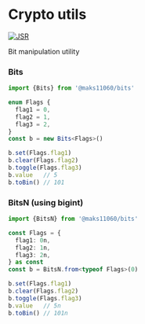 # Crypto utils

[![JSR][JSR badge]][JSR]
<!-- [![Publish workflow][Publish workflow badge]][Publish workflow] -->

[JSR]: https://jsr.io/@maks11060/bits
[JSR badge]: https://jsr.io/badges/@maks11060/bits?v=0.0.01
<!-- [Publish workflow]: https://github.com/MAKS11060/bits/actions/workflows/publish.yml
[Publish workflow badge]: https://github.com/maks11060/bits/actions/workflows/publish.yml/badge.svg -->

Bit manipulation utility


### Bits
```ts
import {Bits} from '@maks11060/bits'

enum Flags {
  flag1 = 0,
  flag2 = 1,
  flag3 = 2,
}
const b = new Bits<Flags>()

b.set(Flags.flag1)
b.clear(Flags.flag2)
b.toggle(Flags.flag3)
b.value   // 5
b.toBin() // 101
```

### BitsN (using bigint)
```ts
import {BitsN} from '@maks11060/bits'

const Flags = {
  flag1: 0n,
  flag2: 1n,
  flag3: 2n,
} as const
const b = BitsN.from<typeof Flags>(0)

b.set(Flags.flag1)
b.clear(Flags.flag2)
b.toggle(Flags.flag3)
b.value   // 5n
b.toBin() // 101n
```
